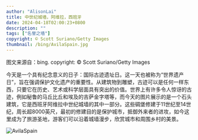 ```yaml
---
author: "AlisonLai"
title: 中世纪城墙，阿维拉，西班牙
date: 2024-04-18T02:00:23+0800
description: ""
tags: ["名誉之墙"]
copyright: © Scott Suriano/Getty Images
thumbnail: /bing/AvilaSpain.jpg
---
```

图文来源自：bing.  copyright: © Scott Suriano/Getty Images

今天是一个具有纪念意义的日子：国际古迹遗址日。这一天也被称为“世界遗产日”，旨在强调保护文化遗产的重要性。从建筑物到雕塑，古迹可以是任何一样东西，只要它在历史、艺术或科学层面具有突出的价值。世界上有许多令人惊讶的古迹，例如秘鲁的马丘比丘和埃及的吉萨金字塔等，而今天的图片展示的是一个石头建筑，它是西班牙阿维拉中世纪城墙的其中一部分。这些碉堡修建于11世纪至14世纪，周长超8000英尺，最初的修建目的是保护城市，抵御外来者的进攻，如今这里成为了旅游圣地，游客们可以沿着城墙漫步，欣赏城市和周围乡村的美景。

![AvilaSpain](/bing/AvilaSpain.jpg)